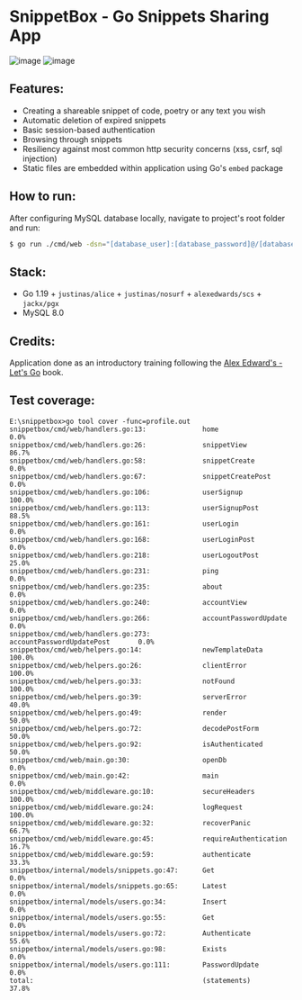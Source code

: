 # SnippetBox - Go Snippets Sharing App
![image](https://user-images.githubusercontent.com/45366163/221387976-b10819be-6da0-46f0-8668-f364ecf4e6a6.png)
![image](https://user-images.githubusercontent.com/45366163/221387985-e15a4c06-7543-4cbd-a7e3-acddf73bb1ab.png)

## Features:
- Creating a shareable snippet of code, poetry or any text you wish
- Automatic deletion of expired snippets
- Basic session-based authentication
- Browsing through snippets
- Resiliency against most common http security concerns (xss, csrf, sql injection)
- Static files are embedded within application using Go's `embed` package

## How to run:
After configuring MySQL database locally, navigate to project's root folder and run:
```bash
$ go run ./cmd/web -dsn="[database_user]:[database_password]@/[database_name]?parseTime=true"
```

## Stack:
- Go 1.19 + `justinas/alice` + `justinas/nosurf` + `alexedwards/scs` + `jackx/pgx`
- MySQL 8.0

## Credits:
Application done as an introductory training following the [Alex Edward's - Let's Go](https://lets-go.alexedwards.net/) book.

## Test coverage:
```
E:\snippetbox>go tool cover -func=profile.out 
snippetbox/cmd/web/handlers.go:13:              home                            0.0%
snippetbox/cmd/web/handlers.go:26:              snippetView                     86.7%
snippetbox/cmd/web/handlers.go:58:              snippetCreate                   0.0%
snippetbox/cmd/web/handlers.go:67:              snippetCreatePost               0.0%
snippetbox/cmd/web/handlers.go:106:             userSignup                      100.0%
snippetbox/cmd/web/handlers.go:113:             userSignupPost                  88.5%
snippetbox/cmd/web/handlers.go:161:             userLogin                       0.0%
snippetbox/cmd/web/handlers.go:168:             userLoginPost                   0.0%
snippetbox/cmd/web/handlers.go:218:             userLogoutPost                  25.0%
snippetbox/cmd/web/handlers.go:231:             ping                            0.0%
snippetbox/cmd/web/handlers.go:235:             about                           0.0%
snippetbox/cmd/web/handlers.go:240:             accountView                     0.0%
snippetbox/cmd/web/handlers.go:266:             accountPasswordUpdate           0.0%
snippetbox/cmd/web/handlers.go:273:             accountPasswordUpdatePost       0.0%
snippetbox/cmd/web/helpers.go:14:               newTemplateData                 100.0%
snippetbox/cmd/web/helpers.go:26:               clientError                     100.0%
snippetbox/cmd/web/helpers.go:33:               notFound                        100.0%
snippetbox/cmd/web/helpers.go:39:               serverError                     40.0%
snippetbox/cmd/web/helpers.go:49:               render                          50.0%
snippetbox/cmd/web/helpers.go:72:               decodePostForm                  50.0%
snippetbox/cmd/web/helpers.go:92:               isAuthenticated                 50.0%
snippetbox/cmd/web/main.go:30:                  openDb                          0.0%
snippetbox/cmd/web/main.go:42:                  main                            0.0%
snippetbox/cmd/web/middleware.go:10:            secureHeaders                   100.0%
snippetbox/cmd/web/middleware.go:24:            logRequest                      100.0%
snippetbox/cmd/web/middleware.go:32:            recoverPanic                    66.7%
snippetbox/cmd/web/middleware.go:45:            requireAuthentication           16.7%
snippetbox/cmd/web/middleware.go:59:            authenticate                    33.3%
snippetbox/internal/models/snippets.go:47:      Get                             0.0%
snippetbox/internal/models/snippets.go:65:      Latest                          0.0%
snippetbox/internal/models/users.go:34:         Insert                          0.0%
snippetbox/internal/models/users.go:55:         Get                             0.0%
snippetbox/internal/models/users.go:72:         Authenticate                    55.6%
snippetbox/internal/models/users.go:98:         Exists                          0.0%
snippetbox/internal/models/users.go:111:        PasswordUpdate                  0.0%
total:                                          (statements)                    37.8%

```